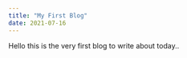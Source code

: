```yaml
---
title: "My First Blog"
date: 2021-07-16
---
```


Hello this is the very first blog to write about today..
